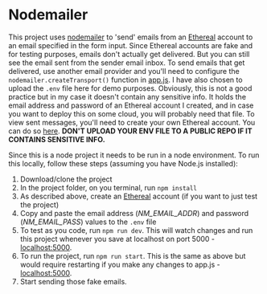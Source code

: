 # Nodemailer

This project uses [nodemailer](https://nodemailer.com/about/) to 'send' emails from an [Ethereal](https://ethereal.email) account to an email specified in the form input. Since Ethereal accounts are fake and for testing purposes, emails don't actually get delivered. But you can still see the email sent from the sender email inbox. To send emails that get delivered, use another email provider and you'll need to configure the `nodemailer.createTransport()` function in [app.js](https://github.com/oneminch/nodemailer/blob/master/app.js). I have also chosen to upload the `.env` file here for demo purposes. Obviously, this is not a good practice but in my case it doesn't contain any sensitive info. It holds the email address and password of an Ethereal account I created, and in case you want to deploy this on some cloud, you will probably need that file. To view sent messages, you'll need to create your own Ethereal account. You can do so [here](https://ethereal.email). 
**DON'T UPLOAD YOUR ENV FILE TO A PUBLIC REPO IF IT CONTAINS SENSITIVE INFO.**

Since this is a node project it needs to be run in a node environment.
To run this locally, follow these steps (assuming you have Node.js installed):
1. Download/clone the project
2. In the project folder, on you terminal, run `npm install`
3. As described above, create an [Ethereal](https://ethereal.email) account (if you want to just test the project)
4. Copy and paste the email address (*NM_EMAIL_ADDR*) and password (*NM_EMAIL_PASS*) values to the `.env` file
5. To test as you code, run `npm run dev`. This will watch changes and run this project whenever you save at localhost on port 5000 - [localhost:5000](localhost:5000). 
6. To run the project, run `npm run start`. This is the same as above but would require restarting if you make any changes to app.js - [localhost:5000](localhost:5000).
7. Start sending those fake emails.
